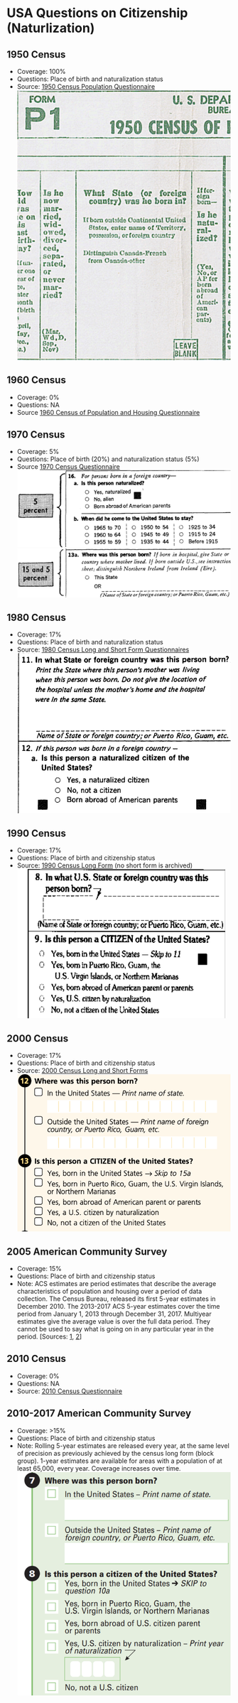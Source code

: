 # USA Questions on Citizenship (Naturlization)

## 1950 Census
- Coverage: 100% 
- Questions: Place of birth and naturalization status
- Source: [1950 Census Population Questionnaire](https://www.census.gov/history/pdf/1950_population_questionnaire.pdf)
![1950 extract](assets/us-census-1950.png)

## 1960 Census
- Coverage: 0%
- Questions: NA
- Source [1960 Census of Population
and Housing Questionnaire](https://www.census.gov/history/pdf/1960censusquestionnaire-2.pdf)

## 1970 Census
- Coverage: 5%
- Questions: Place of birth (20%) and naturalization status (5%)
- Source [1970 Census Questionnaire](https://www.census.gov/history/pdf/1970_questionnaire.pdf)
![1970 extract 1](assets/us-census-1970-naturalization.png)
![1970 extract 2](assets/us-census-1970-pob.png)

## 1980 Census
- Coverage: 17%
- Questions: Place of birth and naturalization status 
- Source: [1980 Census Long and Short Form Questionnaires](https://www.census.gov/history/www/through_the_decades/questionnaires/1980_1.html)
![1980 extract ](assets/us-census-1980.png)

## 1990 Census
- Coverage: 17%
- Questions: Place of birth and citizenship status 
- Source: [1990 Census Long Form](https://www.census.gov/history/pdf/1990_questionnaire.pdf) (no short form is archived)
![1990 extract](assets/us-census-1990.png)

## 2000 Census
- Coverage: 17%
- Questions: Place of birth and citizenship status 
- Source: [2000 Census Long and Short Forms](https://www.census.gov/history/www/through_the_decades/questionnaires/2000_2.html)
![2000 extract](assets/us-census-2000.png)

## 2005 American Community Survey
- Coverage: 15% 
- Questions: Place of birth and citizenship status
- Note: ACS estimates are period estimates that describe the average characteristics of
population and housing over a period of data collection. The Census Bureau, released its first 5-year estimates in December 2010. The 2013-2017 ACS 5-year estimates cover the time period from January 1, 2013 through December 31, 2017. Multiyear estimates give the average value is over the full data period. They cannot be used to say what is going on in any particular year in the period. [Sources: [1](https://www.census.gov/programs-surveys/acs/methodology/design-and-methodology.html), [2](https://www2.census.gov/programs-surveys/acs/tech_docs/accuracy/MultiyearACSAccuracyofData2017.pdf)]

## 2010 Census
- Coverage: 0%
- Questions: NA
- Source: [2010 Census Questionnaire](https://www.census.gov/history/www/through_the_decades/questionnaires/2010_overview.html)

## 2010-2017 American Community Survey
- Coverage: >15%
- Questions: Place of birth and citizenship status
- Note: Rolling 5-year estimates are released every year, at the same level of precision as previously achieved by the census long form (block group). 1-year estimates are available for areas with a population of at least 65,000, every year. Coverage increases over time.
![2018 extract](assets/us-acs-2018.png)